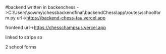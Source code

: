 #backend written in backenchess ->C:\Users\sowmy\chessbackendfinal\backendChess\app\routes\schoolform.py
url->https://backend-chess-tau.vercel.app

frontend url->https://chesschampsus.vercel.app

linked to stripe so

2 school forms
